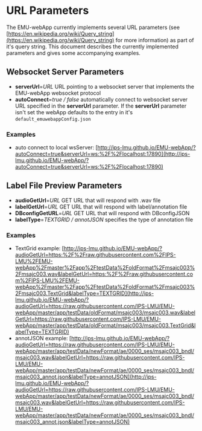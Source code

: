 
# URL Parameters
The EMU-webApp currently implements several URL parameters (see [https://en.wikipedia.org/wiki/Query_string](https://en.wikipedia.org/wiki/Query_string) for more information) as part of it's query string. This document describes the currently implemented parameters and gives some accompanying examples.

## Websocket Server Parameters

- **serverUrl**=*URL* URL pointing to a websocket server that implements the EMU-webApp websocket protocol
- **autoConnect**=*true / false* automatically connect to websocket server URL specified in the **serverUrl** parameter. If the **serverUrl** parameter isn't set the webApp defaults to the entry in it's `default_emuwebappConfig.json`

### Examples

- auto connect to local wsServer: [http://ips-lmu.github.io/EMU-webApp/?autoConnect=true&serverUrl=ws:%2F%2Flocalhost:17890](http://ips-lmu.github.io/EMU-webApp/?autoConnect=true&serverUrl=ws:%2F%2Flocalhost:17890)

## Label File Preview Parameters

- **audioGetUrl**=*URL* GET URL that will respond with .wav file
- **labelGetUrl**=*URL* GET URL that will respond with label/annotation file
- **DBconfigGetURL**=*URL* GET URL that will respond with DBconfigJSON
- **labelType**=*TEXTGRID / annotJSON* specifies the type of annotation file

### Examples

- TextGrid example: [http://ips-lmu.github.io/EMU-webApp/?audioGetUrl=https:%2F%2Fraw.githubusercontent.com%2FIPS-LMU%2FEMU-webApp%2Fmaster%2Fapp%2FtestData%2FoldFormat%2Fmsajc003%2Fmsajc003.wav&labelGetUrl=https:%2F%2Fraw.githubusercontent.com%2FIPS-LMU%2FEMU-webApp%2Fmaster%2Fapp%2FtestData%2FoldFormat%2Fmsajc003%2Fmsajc003.TextGrid&labelType=TEXTGRID](http://ips-lmu.github.io/EMU-webApp/?audioGetUrl=https://raw.githubusercontent.com/IPS-LMU/EMU-webApp/master/app/testData/oldFormat/msajc003/msajc003.wav&labelGetUrl=https://raw.githubusercontent.com/IPS-LMU/EMU-webApp/master/app/testData/oldFormat/msajc003/msajc003.TextGrid&labelType=TEXTGRID)
- annotJSON example: [http://ips-lmu.github.io/EMU-webApp/?audioGetUrl=https://raw.githubusercontent.com/IPS-LMU/EMU-webApp/master/app/testData/newFormat/ae/0000_ses/msajc003_bndl/msajc003.wav&labelGetUrl=https://raw.githubusercontent.com/IPS-LMU/EMU-webApp/master/app/testData/newFormat/ae/0000_ses/msajc003_bndl/msajc003_annot.json&labelType=annotJSON](http://ips-lmu.github.io/EMU-webApp/?audioGetUrl=https://raw.githubusercontent.com/IPS-LMU/EMU-webApp/master/app/testData/newFormat/ae/0000_ses/msajc003_bndl/msajc003.wav&labelGetUrl=https://raw.githubusercontent.com/IPS-LMU/EMU-webApp/master/app/testData/newFormat/ae/0000_ses/msajc003_bndl/msajc003_annot.json&labelType=annotJSON)

